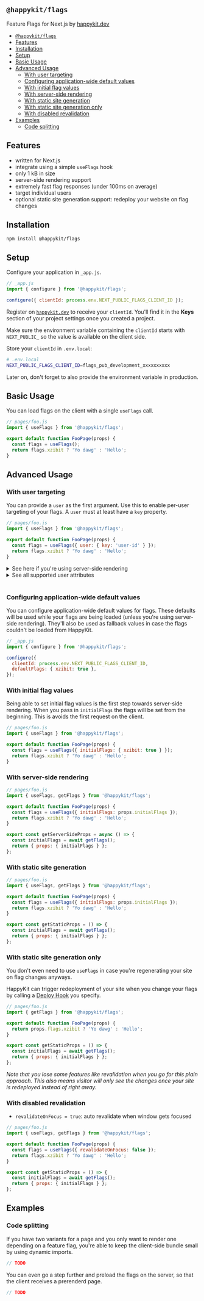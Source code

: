 ## `@happykit/flags`

Feature Flags for Next.js by [happykit.dev](https://happykit.dev/)

- [`@happykit/flags`](#happykitflags)
- [Features](#features)
- [Installation](#installation)
- [Setup](#setup)
- [Basic Usage](#basic-usage)
- [Advanced Usage](#advanced-usage)
  - [With user targeting](#with-user-targeting)
  - [Configuring application-wide default values](#configuring-application-wide-default-values)
  - [With initial flag values](#with-initial-flag-values)
  - [With server-side rendering](#with-server-side-rendering)
  - [With static site generation](#with-static-site-generation)
  - [With static site generation only](#with-static-site-generation-only)
  - [With disabled revalidation](#with-disabled-revalidation)
- [Examples](#examples)
  - [Code splitting](#code-splitting)

## Features

- written for Next.js
- integrate using a simple `useFlags` hook
- only 1 kB in size
- server-side rendering support
- extremely fast flag responses (under 100ms on average)
- target individual users
- optional static site generation support: redeploy your website on flag changes

## Installation

```
npm install @happykit/flags
```

## Setup

Configure your application in `_app.js`.

```js
// _app.js
import { configure } from '@happykit/flags';

configure({ clientId: process.env.NEXT_PUBLIC_FLAGS_CLIENT_ID });
```

Register on [`happykit.dev`](https://happykit.dev/signup) to receive your `clientId`. You'll find it in the **Keys** section of your project settings once you created a project.

Make sure the environment variable containing the `clientId` starts with `NEXT_PUBLIC_` so the value is available on the client side.

Store your `clientId` in `.env.local`:

```bash
# .env.local
NEXT_PUBLIC_FLAGS_CLIENT_ID=flags_pub_development_xxxxxxxxxx
```

Later on, don't forget to also provide the environment variable in production.

## Basic Usage

You can load flags on the client with a single `useFlags` call.

```js
// pages/foo.js
import { useFlags } from '@happykit/flags';

export default function FooPage(props) {
  const flags = useFlags();
  return flags.xzibit ? 'Yo dawg' : 'Hello';
}
```

## Advanced Usage

### With user targeting

You can provide a `user` as the first argument. Use this to enable per-user targeting of your flags. A `user` must at least have a `key` property.

```js
// pages/foo.js
import { useFlags } from '@happykit/flags';

export default function FooPage(props) {
  const flags = useFlags({ user: { key: 'user-id' } });
  return flags.xzibit ? 'Yo dawg' : 'Hello';
}
```

<details>
<summary>See here if you're using server-side rendering</summary>

Or if you're using [prerendering](#with-server-side-rendering)

```js
// pages/foo.js
import { useFlags, getFlags } from '@happykit/flags';

export default function FooPage(props) {
  const flags = useFlags({
    user: props.user,
    initialFlags: props.initialFlags,
  });
  return flags.xzibit ? 'Yo dawg' : 'Hello';
}

export const getServerSideProps = async () => {
  const user = { key: 'user-id' };
  const initialFlags = await getFlags(user);
  return { props: { user, initialFlags } };
};
```

</details>

<details>

<summary>See all supported user attributes</summary>

Provide any of these attributes to store them in HappyKit. You will be able to use them for targeting specific users based on rules later on.

- `key` _(string)_: Unique key for this user
- `email` _(string)_: Email-Address
- `name` _(string)_: Full name or nickname
- `avatar` _(string)_: URL to users profile picture
- `country` _(string)_: Two-letter uppercase country-code of user's county, see [ISO 3166-1](https://en.wikipedia.org/wiki/ISO_3166-1)

</details>

<br />

### Configuring application-wide default values

You can configure application-wide default values for flags. These defaults will be used while your flags are being loaded (unless you're using server-side rendering). They'll also be used as fallback values in case the flags couldn't be loaded from HappyKit.

```js
// _app.js
import { configure } from '@happykit/flags';

configure({
  clientId: process.env.NEXT_PUBLIC_FLAGS_CLIENT_ID,
  defaultFlags: { xzibit: true },
});
```

### With initial flag values

Being able to set initial flag values is the first step towards server-side rendering. When you pass in `initialFlags` the flags will be set from the beginning. This is avoids the first request on the client.

```js
// pages/foo.js
import { useFlags } from '@happykit/flags';

export default function FooPage(props) {
  const flags = useFlags({ initialFlags: { xzibit: true } });
  return flags.xzibit ? 'Yo dawg' : 'Hello';
}
```

### With server-side rendering

```js
// pages/foo.js
import { useFlags, getFlags } from '@happykit/flags';

export default function FooPage(props) {
  const flags = useFlags({ initialFlags: props.initialFlags });
  return flags.xzibit ? 'Yo dawg' : 'Hello';
}

export const getServerSideProps = async () => {
  const initialFlags = await getFlags();
  return { props: { initialFlags } };
};
```

### With static site generation

```js
// pages/foo.js
import { useFlags, getFlags } from '@happykit/flags';

export default function FooPage(props) {
  const flags = useFlags({ initialFlags: props.initialFlags });
  return flags.xzibit ? 'Yo dawg' : 'Hello';
}

export const getStaticProps = () => {
  const initialFlags = await getFlags();
  return { props: { initialFlags } };
};
```

### With static site generation only

You don't even need to use `useFlags` in case you're regenerating your site on flag changes anyways.

HappyKit can trigger redeployment of your site when you change your flags by calling a [Deploy Hook](https://vercel.com/docs/more/deploy-hooks) you specify.

```js
// pages/foo.js
import { getFlags } from '@happykit/flags';

export default function FooPage(props) {
  return props.flags.xzibit ? 'Yo dawg' : 'Hello';
}

export const getStaticProps = () => {
  const initialFlags = await getFlags();
  return { props: { initialFlags } };
};
```

_Note that you lose some features like revalidation when you go for this plain approach. This also means visitor will only see the changes once your site is redeployed instead of right away._

### With disabled revalidation

- `revalidateOnFocus = true`: auto revalidate when window gets focused

```js
// pages/foo.js
import { useFlags, getFlags } from '@happykit/flags';

export default function FooPage(props) {
  const flags = useFlags({ revalidateOnFocus: false });
  return flags.xzibit ? 'Yo dawg' : 'Hello';
}

export const getStaticProps = () => {
  const initialFlags = await getFlags();
  return { props: { initialFlags } };
};
```

## Examples

### Code splitting

If you have two variants for a page and you only want to render one depending on a feature flag, you're able to keep the client-side bundle small by using dynamic imports.

```js
// TODO
```

You can even go a step further and preload the flags on the server, so that the client receives a prerenderd page.

```js
// TODO
```
